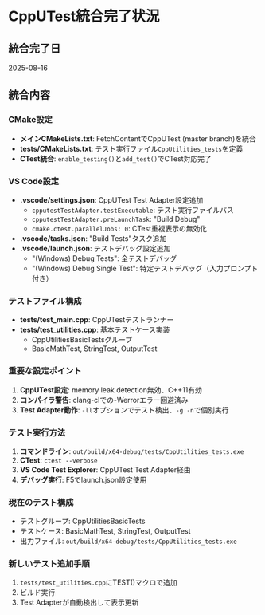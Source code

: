 # CppUTest統合完了状況

## 統合完了日
2025-08-16

## 統合内容

### CMake設定
- **メインCMakeLists.txt**: FetchContentでCppUTest (master branch)を統合
- **tests/CMakeLists.txt**: テスト実行ファイル`CppUtilities_tests`を定義
- **CTest統合**: `enable_testing()`と`add_test()`でCTest対応完了

### VS Code設定
- **.vscode/settings.json**: CppUTest Test Adapter設定追加
  - `cpputestTestAdapter.testExecutable`: テスト実行ファイルパス
  - `cpputestTestAdapter.preLaunchTask`: "Build Debug"
  - `cmake.ctest.parallelJobs: 0`: CTest重複表示の無効化
- **.vscode/tasks.json**: "Build Tests"タスク追加
- **.vscode/launch.json**: テストデバッグ設定追加
  - "(Windows) Debug Tests": 全テストデバッグ
  - "(Windows) Debug Single Test": 特定テストデバッグ（入力プロンプト付き）

### テストファイル構成
- **tests/test_main.cpp**: CppUTestテストランナー
- **tests/test_utilities.cpp**: 基本テストケース実装
  - CppUtilitiesBasicTestsグループ
  - BasicMathTest, StringTest, OutputTest

### 重要な設定ポイント
1. **CppUTest設定**: memory leak detection無効、C++11有効
2. **コンパイラ警告**: clang-clでの-Werrorエラー回避済み
3. **Test Adapter動作**: `-ll`オプションでテスト検出、`-g -n`で個別実行

### テスト実行方法
1. **コマンドライン**: `out/build/x64-debug/tests/CppUtilities_tests.exe`
2. **CTest**: `ctest --verbose`
3. **VS Code Test Explorer**: CppUTest Test Adapter経由
4. **デバッグ実行**: F5でlaunch.json設定使用

### 現在のテスト構成
- テストグループ: CppUtilitiesBasicTests
- テストケース: BasicMathTest, StringTest, OutputTest
- 出力ファイル: `out/build/x64-debug/tests/CppUtilities_tests.exe`

### 新しいテスト追加手順
1. `tests/test_utilities.cpp`にTEST()マクロで追加
2. ビルド実行
3. Test Adapterが自動検出して表示更新